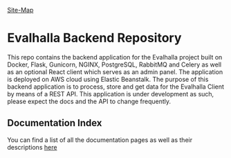 [Site-Map](documentation_index.md)

# Evalhalla Backend Repository 

This repo contains the backend application for the Evalhalla project built on Docker, Flask, Gunicorn, NGINX, PostgreSQL, RabbitMQ and Celery as well as an optional React client which serves as an admin panel. The application is deployed on AWS cloud using Elastic Beanstalk. The purpose of this backend application is to process, store and get data for the Evalhalla Client by means of a REST API. This application is under development as such, please expect the docs and the API to change frequently. 

## Documentation Index

You can find a list of all the documentation pages as well as their descriptions [here](docs/documentation_index.md)


